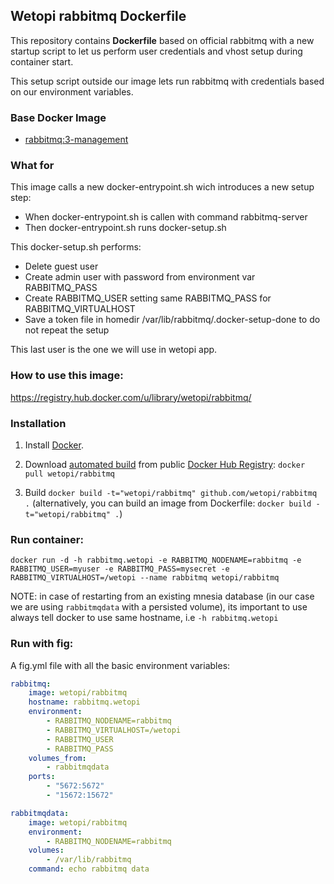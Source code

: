 ## Wetopi rabbitmq Dockerfile

This repository contains **Dockerfile** based on official rabbitmq with a new startup script 
to let us perform user credentials and vhost setup during container start.

This setup script outside our image lets run rabbitmq with credentials based on our environment variables.

### Base Docker Image

* [rabbitmq:3-management](https://registry.hub.docker.com/u/library/rabbitmq/)

### What for

This image calls a new docker-entrypoint.sh wich introduces a new setup step:
*  When docker-entrypoint.sh is callen with command rabbitmq-server
*  Then docker-entrypoint.sh runs docker-setup.sh

This docker-setup.sh performs:
*  Delete guest user
*  Create admin user with password from environment var RABBITMQ_PASS
*  Create RABBITMQ_USER setting same RABBITMQ_PASS for RABBITMQ_VIRTUALHOST
*  Save a token file in homedir /var/lib/rabbitmq/.docker-setup-done to do not repeat the setup

This last user is the one we will use in wetopi app.

### How to use this image:

https://registry.hub.docker.com/u/library/wetopi/rabbitmq/

### Installation

1. Install [Docker](https://www.docker.com/).

2. Download [automated build](https://registry.hub.docker.com/u/wetopi/rabbitmq/) from public [Docker Hub Registry](https://registry.hub.docker.com/): `docker pull wetopi/rabbitmq`

3. Build `docker build -t="wetopi/rabbitmq" github.com/wetopi/rabbitmq .`
   (alternatively, you can build an image from Dockerfile: `docker build -t="wetopi/rabbitmq" .`)


### Run container:

    docker run -d -h rabbitmq.wetopi -e RABBITMQ_NODENAME=rabbitmq -e RABBITMQ_USER=myuser -e RABBITMQ_PASS=mysecret -e RABBITMQ_VIRTUALHOST=/wetopi --name rabbitmq wetopi/rabbitmq

NOTE: in case of restarting from an existing mnesia database (in our case we are using `rabbitmqdata` with a persisted volume), its important to use always tell docker to use same hostname, i.e  `-h rabbitmq.wetopi` 

### Run with fig:

A fig.yml file with all the basic environment variables:

```yaml
rabbitmq:
    image: wetopi/rabbitmq
    hostname: rabbitmq.wetopi
    environment:
        - RABBITMQ_NODENAME=rabbitmq
        - RABBITMQ_VIRTUALHOST=/wetopi
        - RABBITMQ_USER
        - RABBITMQ_PASS
    volumes_from:
        - rabbitmqdata
    ports:
        - "5672:5672"
        - "15672:15672"

rabbitmqdata:
    image: wetopi/rabbitmq
    environment:
        - RABBITMQ_NODENAME=rabbitmq
    volumes:
        - /var/lib/rabbitmq
    command: echo rabbitmq data
```
